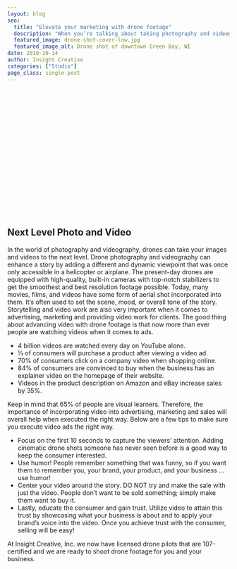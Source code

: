 ```yaml
---
layout: blog
seo:
  title: "Elevate your marketing with drone footage"
  description: "When you’re talking about taking photography and videography to the next level a drone provides aerial content to capture unique and desirable looking photos and videos. Learn how drone photography and videography can enhance your marketing efforts."
  featured_image: drone-shot-cover-low.jpg
  featured_image_alt: Drone shot of downtown Green Bay, WI
date: 2019-10-14
author: Insight Creative
categories: ["Studio"]
page_class: single-post
---
```


<script src="https://fast.wistia.com/embed/medias/nyt8kaivlg.jsonp" async></script><script src="https://fast.wistia.com/assets/external/E-v1.js" async></script><div class="wistia_responsive_padding" style="padding:56.25% 0 0 0;position:relative;"><div class="wistia_responsive_wrapper" style="height:100%;left:0;position:absolute;top:0;width:100%;"><span class="wistia_embed wistia_async_nyt8kaivlg popover=true popoverAnimateThumbnail=true videoFoam=true" style="display:inline-block;height:100%;position:relative;width:100%">&nbsp;</span></div></div>

## Next Level Photo and Video

In the world of photography and videography, drones can take your images and videos
to the next level. Drone photography and videography can enhance a story by adding a different and dynamic viewpoint that was once only accessible in a helicopter or airplane. The present-day drones are equipped with high-quality, built-in cameras with top-notch stabilizers to get the smoothest and best resolution footage possible. Today, many movies, films, and videos have some form of aerial shot incorporated into them. It’s often used to set the scene, mood, or overall tone of the story. Storytelling and video work are also very important when it comes to advertising, marketing and providing video work for clients. The good thing about advancing video with drone footage is that now more than ever people are watching videos when it comes to ads.

- 4 billion videos are watched every day on YouTube alone.
- ⅓ of consumers will purchase a product after viewing a video ad.
- 70% of consumers click on a company video when shopping online.
- 84% of consumers are convinced to buy when the business has an explainer video on
  the homepage of their website.
- Videos in the product description on Amazon and eBay increase sales by 35%.

Keep in mind that 65% of people are visual learners. Therefore, the importance of
incorporating video into advertising, marketing and sales will overall help when executed the right way. Below are a few tips to make sure you execute video ads the right way.

- Focus on the first 10 seconds to capture the viewers’ attention. Adding cinematic
  drone shots someone has never seen before is a good way to keep the consumer interested.
- Use humor! People remember something that was funny, so if you want them to remember you, your brand, your product, and your business … use humor!
- Center your video around the story. DO NOT try and make the sale with just the video.
  People don’t want to be sold something; simply make them want to buy it.
- Lastly, educate the consumer and gain trust. Utilize video to attain this trust by
  showcasing what your business is about and to apply your brand’s voice into the video.
  Once you achieve trust with the consumer, selling will be easy!

At Insight Creative, Inc. we now have licensed drone pilots that are 107-certified and we are ready to shoot drone footage for you and your business.
